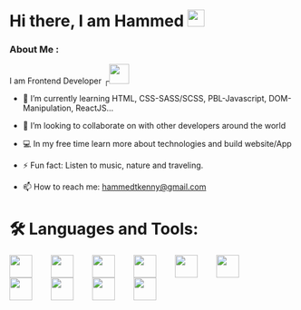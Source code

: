 

<h1> Hi there, I am Hammed <img src="https://media.giphy.com/media/hvRJCLFzcasrR4ia7z/giphy.gif" width="30"/>
</h1>


### About Me :
I am Frontend Developer ┌<img src="https://media.giphy.com/media/7FgozREBtahrxYNsYN/giphy.gif" width="35">

- 🌱 I’m currently learning HTML, CSS-SASS/SCSS, PBL-Javascript, DOM-Manipulation, ReactJS...

- 👯 I’m looking to collaborate on with other developers around the world

- 💻 In my free time learn more about technologies and build website/App

- ⚡ Fun fact: Listen to music, nature and traveling.

- 📫 How to reach me: hammedtkenny@gmail.com 


# 🛠️ Languages and Tools:

<img src="https://cdn.jsdelivr.net/gh/devicons/devicon/icons/vscode/vscode-original.svg" width="40" style="padding-right:30px;"  align="left"/>     
<img src="https://cdn.jsdelivr.net/gh/devicons/devicon/icons/git/git-original.svg" width="40"  style="padding-right:30px;" align="left"/>      
<img src="https://cdn.jsdelivr.net/gh/devicons/devicon/icons/github/github-original.svg" width="40"  style="padding-right:30px;" align="left"/>     
<img src="https://cdn.jsdelivr.net/gh/devicons/devicon/icons/html5/html5-original.svg" width="40" style="padding-right:30px;" align="left"/>      
<img src="https://cdn.jsdelivr.net/gh/devicons/devicon/icons/css3/css3-original.svg" width="40" style="padding-right:30px;" align="left"/>     
<img src="https://cdn.jsdelivr.net/gh/devicons/devicon/icons/bootstrap/bootstrap-original.svg" width="40" style="padding-right:30px;" align="left"/>     <img src="https://cdn.jsdelivr.net/gh/devicons/devicon/icons/sass/sass-original.svg" width="40" style="padding-right:30px;"align="left"/>      
<img src="https://cdn.jsdelivr.net/gh/devicons/devicon/icons/javascript/javascript-original.svg" width="40" style="padding-right:30px;" align="left"/>   <img src="https://cdn.jsdelivr.net/gh/devicons/devicon/icons/react/react-original.svg" width="40" style="padding-right:30px;" align="left"/>     
<img src="https://cdn.jsdelivr.net/gh/devicons/devicon/icons/nodejs/nodejs-original.svg" width="40" style="padding-right:30px;" align="left"/>  

<!-- -->




          
    
          
          
          
          


